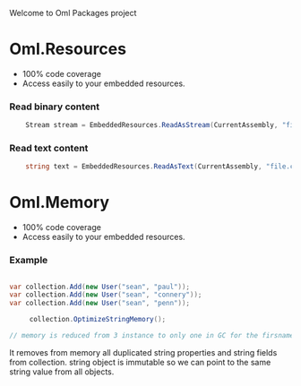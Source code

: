 Welcome to Oml Packages project

# Oml.Resources
- 100% code coverage
- Access easily to your embedded resources.

### Read binary content
```csharp	
	Stream stream = EmbeddedResources.ReadAsStream(CurrentAssembly, "file.zip");
````

### Read text content
```csharp	
	string text = EmbeddedResources.ReadAsText(CurrentAssembly, "file.csv");
````

# Oml.Memory
- 100% code coverage
- Access easily to your embedded resources.

### Example
```csharp	

var collection.Add(new User("sean", "paul"));
var collection.Add(new User("sean", "connery"));
var collection.Add(new User("sean", "penn"));

	 collection.OptimizeStringMemory();

// memory is reduced from 3 instance to only one in GC for the firsname (sean).

````

It removes from memory all duplicated string properties and string fields from collection.
string object is immutable so we can point to the same string value from all objects.